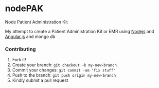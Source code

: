 # nodePAK
Node Patient Administration Kit

My attempt to create a Patient Administration Kit or EMR using [Nodejs](http://nodejs.org) and [Angular.js](http://angularjs.org) and mongo db

### Contributing

1. Fork it!
2. Create your branch: `git checkout -b my-new-branch`
3. Commit your changes: `git commit -am 'fix stuff'`
4. Push to the branch: `git push origin my-new-branch`
5. Kindly submit a pull request
